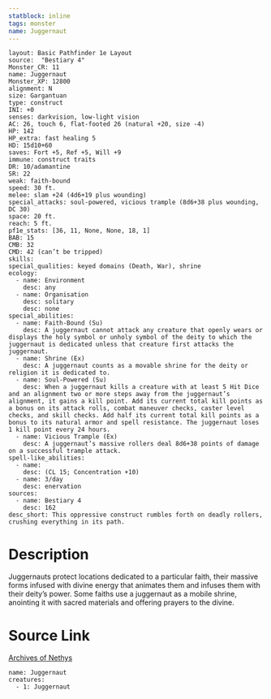 ```yaml
---
statblock: inline
tags: monster
name: Juggernaut
---
```

```statblock
layout: Basic Pathfinder 1e Layout
source:  "Bestiary 4"
Monster_CR: 11
name: Juggernaut
Monster_XP: 12800
alignment: N
size: Gargantuan
type: construct
INI: +0
senses: darkvision, low-light vision
AC: 26, touch 6, flat-footed 26 (natural +20, size -4)
HP: 142
HP_extra: fast healing 5
HD: 15d10+60
saves: Fort +5, Ref +5, Will +9
immune: construct traits
DR: 10/adamantine
SR: 22
weak: faith-bound
speed: 30 ft.
melee: slam +24 (4d6+19 plus wounding)
special_attacks: soul-powered, vicious trample (8d6+38 plus wounding, DC 30)
space: 20 ft.
reach: 5 ft.
pf1e_stats: [36, 11, None, None, 18, 1]
BAB: 15
CMB: 32
CMD: 42 (can’t be tripped)
skills: 
special_qualities: keyed domains (Death, War), shrine
ecology:
  - name: Environment
    desc: any
  - name: Organisation
    desc: solitary
    desc: none
special_abilities:
  - name: Faith-Bound (Su)
    desc: A juggernaut cannot attack any creature that openly wears or displays the holy symbol or unholy symbol of the deity to which the juggernaut is dedicated unless that creature first attacks the juggernaut.
  - name: Shrine (Ex)
    desc: A juggernaut counts as a movable shrine for the deity or religion it is dedicated to.
  - name: Soul-Powered (Su)
    desc: When a juggernaut kills a creature with at least 5 Hit Dice and an alignment two or more steps away from the juggernaut’s alignment, it gains a kill point. Add its current total kill points as a bonus on its attack rolls, combat maneuver checks, caster level checks, and skill checks. Add half its current total kill points as a bonus to its natural armor and spell resistance. The juggernaut loses 1 kill point every 24 hours.
  - name: Vicious Trample (Ex)
    desc: A juggernaut’s massive rollers deal 8d6+38 points of damage on a successful trample attack.
spell-like_abilities:
  - name:
    desc: (CL 15; Concentration +10)
  - name: 3/day
    desc: enervation
sources:
  - name: Bestiary 4
    desc: 162
desc_short: This oppressive construct rumbles forth on deadly rollers, crushing everything in its path.
```
# Description
Juggernauts protect locations dedicated to a particular faith, their massive forms infused with divine energy that animates them and infuses them with their deity’s power. Some faiths use a juggernaut as a mobile shrine, anointing it with sacred materials and offering prayers to the divine.
# Source Link
[Archives of Nethys](https://aonprd.com/MonsterDisplay.aspx?ItemName=Juggernaut)
```encounter-table
name: Juggernaut
creatures:
  - 1: Juggernaut
```
